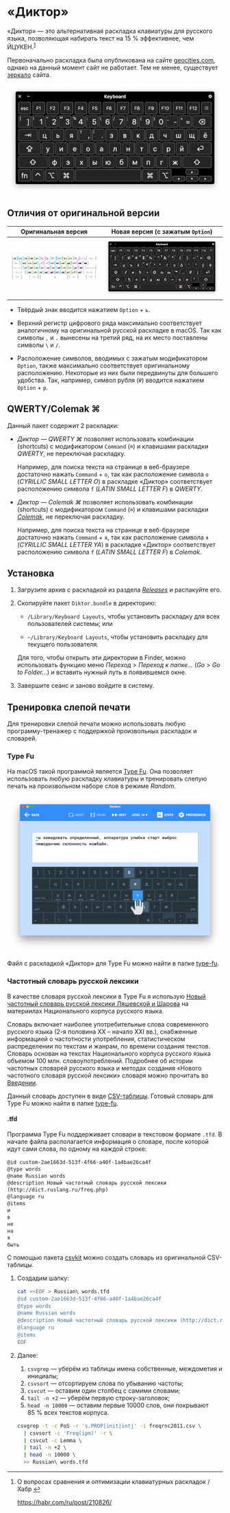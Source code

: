 # «Диктор»

«Диктор» — это альтернативная раскладка клавиатуры для русского языка,
позволяющая набирать текст на 15 % эффективнее, чем ЙЦУКЕН.<sup
id="effectiveness">[1](#fn-effectiveness)</sup>

Первоначально раскладка была опубликована на сайте
[geocities.com](http://www.geocities.com/razdel_2006/), однако на данный момент
сайт не работает. Тем не менее, существует
[зеркало](http://olegp.name/software/diktor-keyboard-layout/geocities/) сайта.

![Диктор](./img/diktor.png)

## Отличия от оригинальной версии

|Оригинальная версия                                        | Новая версия (с зажатым `Option`)                                      |
|-----------------------------------------------------------|---------------------------------------------------|
|![Оригинальная раскладка Диктор](./img/diktor-original.jpg)|![Диктор с зажатой Option](./img/diktor-option.png)|

- Твёрдый знак вводится нажатием `Option` + `ь`.

- Верхний регистр цифрового ряда максимально соответствует аналогичному на
  оригинальной русской раскладке в macOS. Так как символы `,` и `.` вынесены на
  третий ряд, на их место поставлены символы `\` и `/`.

- Расположение символов, вводимыx с зажатым модификатором `Option`, также
  максимально соответствует оригинальному расположению. Некоторые из них были
  передвинуты для большего удобства. Так, например, символ рубля (`₽`) вводится
  нажатием `Option` + `р`.

## QWERTY/Colemak ⌘

Данный пакет содержит 2 раскладки:

- *Диктор — QWERTY ⌘* позволяет использовать комбинации (shortcuts) с
  модификатором `Command` (`⌘`) и клавишами раскладки *QWERTY*, не переключая
  раскладку.

  Например, для поиска текста на странице в веб-браузере достаточно
  нажать `Command` + `о`, так как расположение символа `о` (*CYRILLIC SMALL
  LETTER O*) в раскладке «Диктор» соответствует расположению символа `f` (*LATIN
  SMALL LETTER F*) в *QWERTY*.

- *Диктор — Colemak ⌘* позволяет использовать комбинации (shortcuts) с
  модификатором `Command` (`⌘`) и клавишами раскладки
  [*Colemak*](https://colemak.com/), не переключая раскладку.

  Например, для поиска текста на странице в веб-браузере достаточно нажать
  `Command` + `я`, так как расположение символа `я` (*CYRILLIC SMALL LETTER YA*)
  в раскладке «Диктор» соответствует расположению символа `f` (*LATIN SMALL
  LETTER F*) в *Colemak*.

## Установка

1. Загрузите архив с раскладкой из раздела [*Releases*](/releases) и распакуйте
   его.

2. Скопируйте пакет `Diktor.bundle` в директорию:

    - `/Library/Keyboard Layouts`, чтобы установить раскладку для всех
    пользователей системы; или

    - `~/Library/Keyboard Layouts`, чтобы установить раскладку для текущего
    пользователя.

   Для того, чтобы открыть эти директории в Finder, можно использовать функцию
   меню *Переход* > *Переход к папке…* (*Go* > *Go to Folder…*) и вставить
   нужный путь в появившемся окне.

3. Завершите сеанс и заново войдите в систему.

## Тренировка слепой печати

Для тренировки слепой печати можно использовать любую программу-тренажер с
поддержкой произвольных раскладок и словарей.

### Type Fu

На macOS такой программой является [Type Fu](https://type-fu.com/). Она
позволяет использовать любую раскладку клавиатуры и тренировать слепую печать на
произвольном наборе слов в режиме *Random*.

![Type Fu](./img/type-fu-diktor.png)

Файл с раскладкой «Диктор» для Type Fu можно найти в папке
[type-fu](/tree/master/Diktor.bundle/Contents).

### Частотный словарь русской лексики

В качестве словаря русской лексики в Type Fu я использую [Новый частотный
словарь русской лексики Ляшевской и Шарова](http://dict.ruslang.ru/freq.php) на
материилах Национального корпуса русского языка.

Словарь включает наиболее употребительные слова современного русского языка (2-я
половина XX – начало XXI вв.), снабженные информацией о частотности
употребления, статистическом распределении по текстам и жанрам, по времени
создания текстов. Словарь основан на текстах Национального корпуса русского
языка объемом 100 млн. словоупотреблений. Подробнее об истории частотных
словарей русского языка и методах создания «Нового частотного словаря русской
лексики» словаря можно прочитать во [Введении](http://dict.ruslang.ru/freq.pdf).

Данный словарь доступен в виде
[CSV-таблицы](http://dict.ruslang.ru/Freq2011.zip). Готовый словарь для Type Fu
можно найти в папке [type-fu](/tree/master/Diktor.bundle/Contents).

#### .tfd

Программа Type Fu поддерживает словари в текстовом формате `.tfd`. В начале
файла располагается информация о словаре, после которой идут сами слова, по
одному на каждой строке:

``` tfd
@id custom-2ae1663d-513f-4f66-a40f-1a4bae26ca4f
@type words
@name Russian words
@description Новый частотный словарь русской лексики (http://dict.ruslang.ru/freq.php)
@language ru
@items
и
в
не
на
я
быть
```

С помощью пакета [csvkit](https://csvkit.readthedocs.io/en/latest/index.html)
можно создать словарь из оригинальной CSV-таблицы.

1. Создадим шапку:

   ``` sh
   cat <<EOF > Russian\ words.tfd
   @id custom-2ae1663d-513f-4f66-a40f-1a4bae26ca4f
   @type words
   @name Russian words
   @description Новый частотный словарь русской лексики (http://dict.ruslang.ru/freq.php)
   @language ru
   @items
   EOF
   ```

2. Далее:

    1. `csvgrep` — уберём из таблицы имена собственные, междометия и инициалы;
	2. `csvsort` — отсортируем слова по убыванию частоты;
	3. `csvcut` — оставим один столбец с самими словами;
	4. `tail -n +2` — уберём первую строку-заголовок;
	5. `head -n 10000` — оставим первые 10000 слов, они покрывают 85 % всех
       текстов корпуса.

   ``` sh
   csvgrep -t -c PoS -r 's.PROP|init|intj' -i freqrnc2011.csv \
     | csvsort -c 'Freq(ipm)' -r \
     | csvcut -c Lemma \
     | tail -n +2 \
     | head -n 10000 \
     >> Russian\ words.tfd
   ```

---
1. <a id="fn-effectiveness">О вопросах сравнения и оптимизации
клавиатурных раскладок / Хабр</a> [↩](#effectiveness)

   <https://habr.com/ru/post/210826/>
